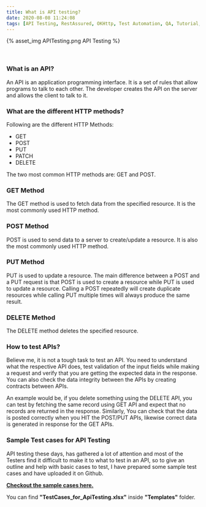 ```yaml
---
title: What is API testing?
date: 2020-08-08 11:24:08
tags: [API Testing, RestAssured, OKHttp, Test Automation, QA, Tutorial, Github] 
---
```



{% asset_img APITesting.png API Testing %}  
<p>&nbsp;</p>

### What is an API?

An API is an application programming interface. It is a set of rules that allow programs to talk to each other. 
The developer creates the API on the server and allows the client to talk to it.

### What are the different HTTP methods?

Following are the different HTTP Methods:
- GET
- POST
- PUT
- PATCH
- DELETE

The two most common HTTP methods are: GET and POST.

### GET Method

The GET method is used to fetch data from the specified resource.
It is the most commonly used HTTP method.

### POST Method

POST is used to send data to a server to create/update a resource.
It is also the most commonly used HTTP method.

### PUT Method

PUT is used to update a resource.
The main difference between a POST and a PUT request is that POST is used to create a resource while PUT is used to update a resource. Calling a POST repeatedly will create duplicate resources while calling PUT multiple times will always produce the same result.

### DELETE Method

The DELETE method deletes the specified resource.


### How to test APIs?

Believe me, it is not a tough task to test an API. You need to understand what the respective API does, test validation of the input fields while making a request and verify that you are getting the expected data in the response. You can also check the data integrity between the APIs by creating contracts between APIs. 

An example would be, if you delete something using the DELETE API, you can test by fetching the same record using GET API and expect that no records are returned in the response.
Similarly, You can check that the data is posted correctly when you HIT the POST/PUT APIs, likewise correct data is generated in response for the GET APIs. 

### Sample Test cases for API Testing

API testing these days, has gathered a lot of attention and most of the Testers find it difficult to make it to what to test in an API, so to give an outline and help with basic cases to test, I have prepared some sample test cases and have uploaded it on Github.

**[Checkout the sample cases here.][github_link]**  

You can find **"TestCases_for_ApiTesting.xlsx"** inside **"Templates"** folder.<p>&nbsp;</p>

[github_link]: https://github.com/mfaisalkhatri/Manual_Testing/